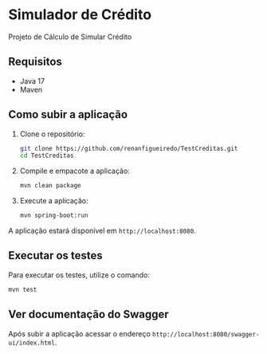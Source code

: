 # Simulador de Crédito
 
Projeto de Cálculo de Simular Crédito
 
## Requisitos
 
- Java 17
- Maven
 
## Como subir a aplicação
 
1. Clone o repositório:
    ```sh
    git clone https://github.com/renanfigueiredo/TestCreditas.git
    cd TestCreditas
    ```
 
2. Compile e empacote a aplicação:
    ```sh
    mvn clean package
    ```
 
3. Execute a aplicação:
    ```sh
    mvn spring-boot:run
    ```
 
A aplicação estará disponível em `http://localhost:8080`.
 
## Executar os testes
 
Para executar os testes, utilize o comando:
```sh
mvn test
```
 
## Ver documentação do Swagger
 
Após subir a aplicação acessar o endereço `http://localhost:8080/swagger-ui/index.html`.
